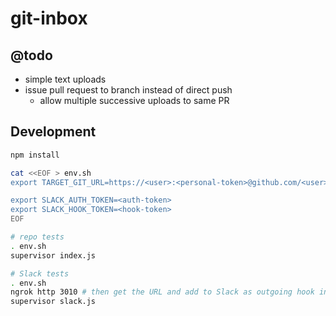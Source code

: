 # git-inbox

## @todo

- simple text uploads
- issue pull request to branch instead of direct push
    - allow multiple successive uploads to same PR

## Development

```sh
npm install

cat <<EOF > env.sh
export TARGET_GIT_URL=https://<user>:<personal-token>@github.com/<user>/<repo>.git

export SLACK_AUTH_TOKEN=<auth-token>
export SLACK_HOOK_TOKEN=<hook-token>
EOF

# repo tests
. env.sh
supervisor index.js

# Slack tests
. env.sh
ngrok http 3010 # then get the URL and add to Slack as outgoing hook in a dedicated channel
supervisor slack.js
```
